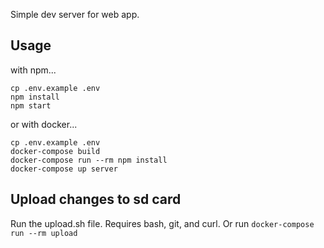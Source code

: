 
Simple dev server for web app.

## Usage

with npm...

    cp .env.example .env
    npm install
    npm start

or with docker...

    cp .env.example .env
    docker-compose build
    docker-compose run --rm npm install
    docker-compose up server

## Upload changes to sd card

Run the upload.sh file. Requires bash, git, and curl. Or run `docker-compose run --rm upload`

